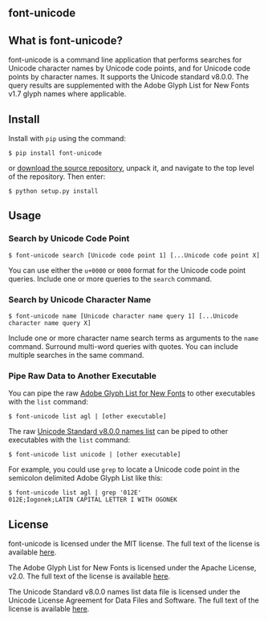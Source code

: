 ## font-unicode

## What is font-unicode? 

font-unicode is a command line application that performs searches for Unicode character names by Unicode code points, and for Unicode code points by character names.  It supports the Unicode standard v8.0.0.  The query results are supplemented with the Adobe Glyph List for New Fonts v1.7 glyph names where applicable. 

## Install

Install with `pip` using the command:

```
$ pip install font-unicode
```


or [download the source repository](https://github.com/source-foundry/font-unicode/tarball/master), unpack it, and navigate to the top level of the repository.  Then enter:


```
$ python setup.py install
```

## Usage


### Search by Unicode Code Point

```
$ font-unicode search [Unicode code point 1] [...Unicode code point X]
```

You can use either the `u+0000` or `0000` format for the Unicode code point queries.  Include one or more queries to the `search` command.


### Search by Unicode Character Name

```
$ font-unicode name [Unicode character name query 1] [...Unicode character name query X]
```

Include one or more character name search terms as arguments to the `name` command.  Surround multi-word queries with quotes.  You can include multiple searches in the same command.


### Pipe Raw Data to Another Executable

You can pipe the raw [Adobe Glyph List for New Fonts](https://raw.githubusercontent.com/source-foundry/font-unicode/master/lib/fontunicode/glyphlist/aglfn.txt) to other executables with the `list` command:

```
$ font-unicode list agl | [other executable]
```

The raw [Unicode Standard v8.0.0 names list](https://raw.githubusercontent.com/source-foundry/font-unicode/master/lib/fontunicode/glyphlist/NamesList.txt) can be piped to other executables with the `list` command:

```
$ font-unicode list unicode | [other executable]
```

For example, you could use `grep` to locate a Unicode code point in the semicolon delimited Adobe Glyph List like this:

```
$ font-unicode list agl | grep '012E'
012E;Iogonek;LATIN CAPITAL LETTER I WITH OGONEK
```


## License

font-unicode is licensed under the MIT license.  The full text of the license is available [here](https://github.com/source-foundry/font-unicode/blob/master/docs/LICENSE).

The Adobe Glyph List for New Fonts is licensed under the Apache License, v2.0.  The full text of the license is available [here](http://www.apache.org/licenses/LICENSE-2.0.html).

The Unicode Standard v8.0.0 names list data file is licensed under the Unicode License Agreement for Data Files and Software.  The full text of the license is available [here](http://www.unicode.org/copyright.html).